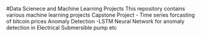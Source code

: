 
#Data Scienece and Machine Learning Projects
This repository contains various machine learning projects 
Capstone Project - Time series forcasting of bitcoin prices
Anomaly Detection -LSTM Neural Network for anomaly detection in Electrical Submersible pump
etc
